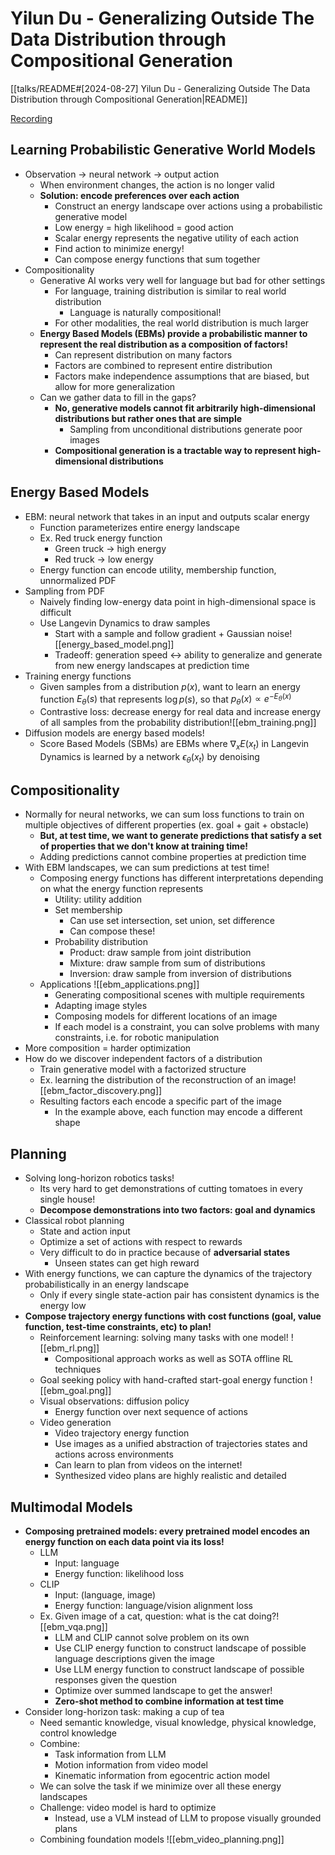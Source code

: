 # Yilun Du - Generalizing Outside The Data Distribution through Compositional Generation

[[talks/README#[2024-08-27] Yilun Du - Generalizing Outside The Data Distribution through Compositional Generation|README]]

[Recording](https://youtu.be/7jvWDF6ZXPc?feature=shared)

## Learning Probabilistic Generative World Models

- Observation -> neural network -> output action
	- When environment changes, the action is no longer valid
	- **Solution: encode preferences over each action**
		- Construct an energy landscape over actions using a probabilistic generative model
		- Low energy = high likelihood = good action
		- Scalar energy represents the negative utility of each action
		- Find action to minimize energy!
		- Can compose energy functions that sum together
- Compositionality
	- Generative AI works very well for language but bad for other settings
		- For language, training distribution is similar to real world distribution
			- Language is naturally compositional!
		- For other modalities, the real world distribution is much larger
	- **Energy Based Models (EBMs) provide a probabilistic manner to represent the real distribution as a composition of factors!**
		- Can represent distribution on many factors
		- Factors are combined to represent entire distribution
		- Factors make independence assumptions that are biased, but allow for more generalization
	- Can we gather data to fill in the gaps?
		- **No, generative models cannot fit arbitrarily high-dimensional distributions but rather ones that are simple**
			- Sampling from unconditional distributions generate poor images
		- **Compositional generation is a tractable way to represent high-dimensional distributions**

## Energy Based Models

- EBM: neural network that takes in an input and outputs scalar energy
	- Function parameterizes entire energy landscape
	- Ex. Red truck energy function
		- Green truck -> high energy
		- Red truck -> low energy
	- Energy function can encode utility, membership function, unnormalized PDF
- Sampling from PDF
	- Naively finding low-energy data point in high-dimensional space is difficult
	- Use Langevin Dynamics to draw samples
		- Start with a sample and follow gradient + Gaussian noise![[energy_based_model.png]]
		- Tradeoff: generation speed <-> ability to generalize and generate from new energy landscapes at prediction time
- Training energy functions
	- Given samples from a distribution $p(x)$, want to learn an energy function $E_{\theta}(s)$ that represents $\log p(s)$, so that $p_{\theta}(x) \propto e^{-E_{\theta}(x)}$
	- Contrastive loss: decrease energy for real data and increase energy of all samples from the probability distribution![[ebm_training.png]]
- Diffusion models are energy based models!
	- Score Based Models (SBMs) are EBMs where $\nabla_{x}E(x_t)$ in Langevin Dynamics is learned by a network $\epsilon_{\theta}(x_t)$ by denoising

## Compositionality

- Normally for neural networks, we can sum loss functions to train on multiple objectives of different properties (ex. goal + gait + obstacle)
	- **But, at test time, we want to generate predictions that satisfy a set of properties that we don't know at training time!**
	- Adding predictions cannot combine properties at prediction time
- With EBM landscapes, we can sum predictions at test time!
	- Composing energy functions has different interpretations depending on what the energy function represents
		- Utility: utility addition
		- Set membership
			- Can use set intersection, set union, set difference
			- Can compose these!
		- Probability distribution
			- Product: draw sample from joint distribution
			- Mixture: draw sample from sum of distributions
			- Inversion: draw sample from inversion of distributions
	- Applications ![[ebm_applications.png]]
		- Generating compositional scenes with multiple requirements
		- Adapting image styles
		- Composing models for different locations of an image
		- If each model is a constraint, you can solve problems with many constraints, i.e. for robotic manipulation
- More composition = harder optimization
- How do we discover independent factors of a distribution
	- Train generative model with a factorized structure
	- Ex. learning the distribution of the reconstruction of an image![[ebm_factor_discovery.png]]
	- Resulting factors each encode a specific part of the image
		- In the example above, each function may encode a different shape

## Planning

- Solving long-horizon robotics tasks!
	- Its very hard to get demonstrations of cutting tomatoes in every single house!
	- **Decompose demonstrations into two factors: goal and dynamics**
- Classical robot planning
	- State and action input
	- Optimize a set of actions with respect to rewards
	- Very difficult to do in practice because of **adversarial states**
		- Unseen states can get high reward
- With energy functions, we can capture the dynamics of the trajectory probabilistically in an energy landscape
	- Only if every single state-action pair has consistent dynamics is the energy low
- **Compose trajectory energy functions with cost functions (goal, value function, test-time constraints, etc) to plan!**
	- Reinforcement learning: solving many tasks with one model! ![[ebm_rl.png]]
		- Compositional approach works as well as SOTA offline RL techniques
	- Goal seeking policy with hand-crafted start-goal energy function ![[ebm_goal.png]]
	- Visual observations: diffusion policy
		- Energy function over next sequence of actions
	- Video generation
		- Video trajectory energy function
		- Use images as a unified abstraction of trajectories states and actions across environments
		- Can learn to plan from videos on the internet!
		- Synthesized video plans are highly realistic and detailed

## Multimodal Models

- **Composing pretrained models: every pretrained model encodes an energy function on each data point via its loss!**
	- LLM
		- Input: language
		- Energy function: likelihood loss
	- CLIP
		- Input: (language, image)
		- Energy function: language/vision alignment loss
	- Ex. Given image of a cat, question: what is the cat doing?![[ebm_vqa.png]]
		- LLM and CLIP cannot solve problem on its own
		- Use CLIP energy function to construct landscape of possible language descriptions given the image
		- Use LLM energy function to construct landscape of possible responses given the question
		- Optimize over summed landscape to get the answer!
		- **Zero-shot method to combine information at test time**
- Consider long-horizon task: making a cup of tea
	- Need semantic knowledge, visual knowledge, physical knowledge, control knowledge
	- Combine:
		- Task information from LLM
		- Motion information from video model
		- Kinematic information from egocentric action model
	- We can solve the task if we minimize over all these energy landscapes
	- Challenge: video model is hard to optimize
		- Instead, use a VLM instead of LLM to propose visually grounded plans
	- Combining foundation models ![[ebm_video_planning.png]]
